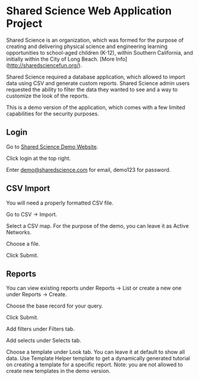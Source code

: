 # Shared Science Web Application Project

Shared Science is an organization, which was formed for the purpose of creating and delivering physical science and engineering learning opportunities to school-aged children (K-12), within Southern California, and initially within the City of Long Beach. [More Info] (http://sharedsciencefun.org/).

Shared Science required a database application, which allowed to import data using CSV and generate custom reports. Shared Science admin users requested the ability to filter the data they wanted to see and a way to customize the look of the reports.	

This is a demo version of the application, which comes with a few limited capabilities for the security purposes.

## Login

Go to [Shared Science Demo Website](http://sharedscience.filatovaelena.com/).

Click login at the top right.

Enter demo@sharedscience.com for email, demo123 for password.

## CSV Import

You will need a properly formatted CSV file.

Go to CSV -> Import.

Select a CSV map. For the purpose of the demo, you can leave it as Active Networks.

Choose a file.

Click Submit.

## Reports

You can view existing reports under Reports -> List or create a new one under Reports -> Create.

Choose the base record for your query.

Click Submit.

Add filters under Filters tab.

Add selects under Selects tab.

Choose a template under Look tab. You can leave it at default to show all data. Use Template Helper template to get a dynamically generated tutorial on creating a template for a specific report. Note: you are not allowed to create new templates in the demo version.



